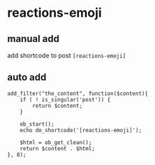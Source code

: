 # reactions-emoji


## manual add

add shortcode to post `[reactions-emoji]`

## auto add

```
add_filter("the_content", function($content){
    if ( ! is_singular('post')) {
        return $content;
    }

    ob_start();
    echo do_shortcode('[reactions-emoji]');

    $html = ob_get_clean();
    return $content . $html;
}, 8);
```
